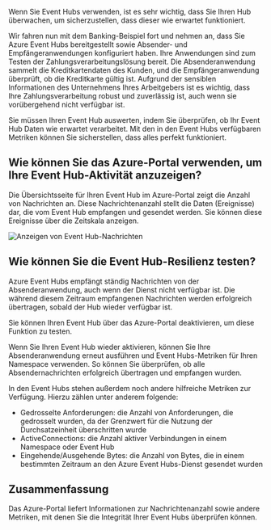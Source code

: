 Wenn Sie Event Hubs verwenden, ist es sehr wichtig, dass Sie Ihren Hub überwachen, um sicherzustellen, dass dieser wie erwartet funktioniert.

Wir fahren nun mit dem Banking-Beispiel fort und nehmen an, dass Sie Azure Event Hubs bereitgestellt sowie Absender- und Empfängeranwendungen konfiguriert haben. Ihre Anwendungen sind zum Testen der Zahlungsverarbeitungslösung bereit. Die Absenderanwendung sammelt die Kreditkartendaten des Kunden, und die Empfängeranwendung überprüft, ob die Kreditkarte gültig ist. Aufgrund der sensiblen Informationen des Unternehmens Ihres Arbeitgebers ist es wichtig, dass Ihre Zahlungsverarbeitung robust und zuverlässig ist, auch wenn sie vorübergehend nicht verfügbar ist.

Sie müssen Ihren Event Hub auswerten, indem Sie überprüfen, ob Ihr Event Hub Daten wie erwartet verarbeitet. Mit den in den Event Hubs verfügbaren Metriken können Sie sicherstellen, dass alles perfekt funktioniert.

## <a name="how-do-you-use-the-azure-portal-to-view-your-event-hub-activity"></a>Wie können Sie das Azure-Portal verwenden, um Ihre Event Hub-Aktivität anzuzeigen?

Die Übersichtsseite für Ihren Event Hub im Azure-Portal zeigt die Anzahl von Nachrichten an. Diese Nachrichtenanzahl stellt die Daten (Ereignisse) dar, die vom Event Hub empfangen und gesendet werden. Sie können diese Ereignisse über die Zeitskala anzeigen.

![Anzeigen von Event Hub-Nachrichten](../media-draft/6-view-messages.png)

## <a name="how-can-you-test-event-hub-resilience"></a>Wie können Sie die Event Hub-Resilienz testen?

Azure Event Hubs empfängt ständig Nachrichten von der Absenderanwendung, auch wenn der Dienst nicht verfügbar ist. Die während diesem Zeitraum empfangenen Nachrichten werden erfolgreich übertragen, sobald der Hub wieder verfügbar ist.

Sie können Ihren Event Hub über das Azure-Portal deaktivieren, um diese Funktion zu testen.

Wenn Sie Ihren Event Hub wieder aktivieren, können Sie Ihre Absenderanwendung erneut ausführen und Event Hubs-Metriken für Ihren Namespace verwenden. So können Sie überprüfen, ob alle Absendernachrichten erfolgreich übertragen und empfangen wurden.

In den Event Hubs stehen außerdem noch andere hilfreiche Metriken zur Verfügung. Hierzu zählen unter anderem folgende:

- Gedrosselte Anforderungen: die Anzahl von Anforderungen, die gedrosselt wurden, da der Grenzwert für die Nutzung der Durchsatzeinheit überschritten wurde
- ActiveConnections: die Anzahl aktiver Verbindungen in einem Namespace oder Event Hub
- Eingehende/Ausgehende Bytes: die Anzahl von Bytes, die in einem bestimmten Zeitraum an den Azure Event Hubs-Dienst gesendet wurden

## <a name="summary"></a>Zusammenfassung

Das Azure-Portal liefert Informationen zur Nachrichtenanzahl sowie andere Metriken, mit denen Sie die Integrität Ihrer Event Hubs überprüfen können.
